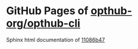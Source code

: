 GitHub Pages of [opthub-org/opthub-cli](https://github.com/opthub-org/opthub-cli.git)
===
Sphinx html documentation of [11086b47](https://github.com/opthub-org/opthub-cli/tree/11086b47fc417fdfc8fe38e8903bc4215f960b0b)

